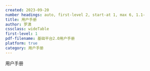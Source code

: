 ```yaml
---
created: 2023-09-20
number headings: auto, first-level 2, start-at 1, max 6, 1.1-
title: 用户手册
author: 罗潇
cssclass: wideTable
first-level: 1
pdf-filename: 基础平台2.0用户手册
platform: true
category: 用户手册
---
```


用户手册
